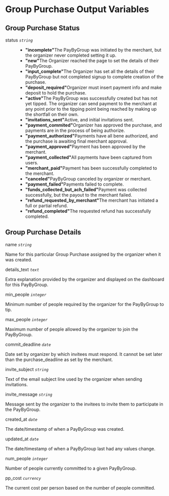 # Group Purchase Output Variables

## Group Purchase Status
<dl>
  <dt>status <code><i>string</i></code></dt>
  <dd>
    <ul>
      <li><strong>"incomplete"</strong>The PayByGroup was initiated by the merchant, but the organizer never completed setting it up.</li>
      <li><strong>"new"</strong>The Organizer reached the page to set the details of their PayByGroup.</li>
      <li><strong>"input_complete"</strong>The Organizer has set all the details of their PayByGroup but not completed signup to complete creation of the purchase.</li>
      <li><strong>"deposit_required"</strong>Organizer must insert payment info and make deposit to hold the purchase.</li>
      <li><strong>"active"</strong>The PayByGroup was successfully created but has not yet tipped. The organizer can send payment to the merchant at any point prior to the tipping point being reached by making up the shortfall on their own.</li>
      <li><strong>"invitations_sent"</strong>Active, and initial invitations sent.</li>
      <li><strong>"payment_commited"</strong>Organizer has approved the purchase, and payments are in the process of being authorize.</li>
      <li><strong>"payment_authorized"</strong>Payments have all bene authorized, and the purchase is awaiting final merchant approval.</li>
      <li><strong>"payment_approved"</strong>Payment has been approved by the merchant.</li>
      <li><strong>"payment_collected"</strong>All payments have been captured from users.</li>
      <li><strong>"merchant_paid"</strong>Payment has been successfully completed to the merchant.</li>
      <li><strong>"canceled"</strong>PayByGroup canceled by organizer or merchant.</li>
      <li><strong>"payment_failed"</strong>Payments failed to complete.</li>
      <li><strong>"funds_collected_but_ach_failed"</strong>Payment was collected successfully, but the payout to the merchant failed.</li>
      <li><strong>"refund_requested_by_merchant"</strong>The merchant has initiated a full or partial refund.</li>
      <li><strong>"refund_completed"</strong>The requested refund has successfully completed.</li>
    </ul>
  </dd>
</dl>

## Group Purchase Details
<dl>
  <dt>name <code><i>string</i></code></dt>
  <dl>Name for this particular Group Purchase assigned by the organizer when it was created.</dl>
  <dt>details_text <code><i>text</i></code></dt>
  <dl>Extra explanation provided by the organizer and displayed on the dashboard for this PayByGroup.</dl>
  <dt>min_people <code><i>integer</i></code></dt>
  <dl>Minimum number of people required by the organizer for the PayByGroup to tip.</dl>
  <dt>max_people <code><i>integer</i></code></dt>
  <dl>Maximum number of people allowed by the organizer to join the PayByGroup.</dl>
  <dt>commit_deadline <code><i>date</i></code></dt>
  <dl>Date set by organizer by which invitees must respond. It cannot be set later than the purchase_deadline as set by the merchant.</dl>
  <dt>invite_subject <code><i>string</i></code></dt>
  <dl>Text of the email subject line used by the organizer when sending invitations.</dl>
  <dt>invite_message <code><i>string</i></code></dt>
  <dl>Message sent by the organizer to the invitees to invite them to participate in the PayByGroup.</dl>
  <dt>created_at <code><i>date</i></code></dt>
  <dl>The date/timestamp of when a PayByGroup was created.</dl>
  <dt>updated_at <code><i>date</i></code></dt>
  <dl>The date/timestamp of when a PayByGroup last had any values change.</dl>
  <dt>num_people <code><i>integer</i></code></dt>
  <dl>Number of people currently committed to a given PayByGroup.</dl>
  <dt>pp_cost <code><i>currency</i></code></dt>
  <dl>The current cost per person based on the number of people committed.</dl>
</dl>
